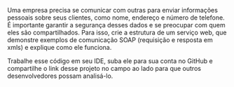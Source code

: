 Uma empresa precisa se comunicar com outras para enviar informações pessoais sobre seus clientes, como nome, endereço e número de telefone. É importante garantir a segurança desses dados e se preocupar com quem eles são compartilhados. Para isso, crie a estrutura de um serviço web, que demonstre exemplos de comunicação SOAP (requisição e resposta em xmls) e explique como ele funciona.  

Trabalhe esse código em seu IDE, suba ele para sua conta no GitHub e compartilhe o link desse projeto no campo ao lado para que outros desenvolvedores possam analisá-lo.